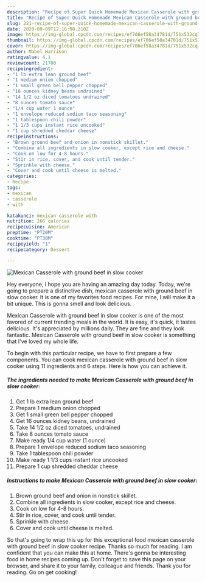 ```yaml
---
description: "Recipe of Super Quick Homemade Mexican Casserole with ground beef in slow cooker"
title: "Recipe of Super Quick Homemade Mexican Casserole with ground beef in slow cooker"
slug: 221-recipe-of-super-quick-homemade-mexican-casserole-with-ground-beef-in-slow-cooker
date: 2020-09-09T12:16:08.310Z
image: https://img-global.cpcdn.com/recipes/ef706ef58a34781d/751x532cq70/mexican-casserole-with-ground-beef-in-slow-cooker-recipe-main-photo.jpg
thumbnail: https://img-global.cpcdn.com/recipes/ef706ef58a34781d/751x532cq70/mexican-casserole-with-ground-beef-in-slow-cooker-recipe-main-photo.jpg
cover: https://img-global.cpcdn.com/recipes/ef706ef58a34781d/751x532cq70/mexican-casserole-with-ground-beef-in-slow-cooker-recipe-main-photo.jpg
author: Mabel Harrison
ratingvalue: 4.1
reviewcount: 21780
recipeingredient:
- "1 lb extra lean ground beef"
- "1 medium onion chopped"
- "1 small green bell pepper chopped"
- "16 ounces kidney beans undrained"
- "14 1/2 oz diced tomatoes undrained"
- "8 ounces tomato sauce"
- "1/4 cup water 1 ounce"
- "1 envelope reduced sodium taco seasoning"
- "1 tablespoon chili powder"
- "1 1/3 cups instant rice uncooked"
- "1 cup shredded cheddar cheese"
recipeinstructions:
- "Brown ground beef and onion in nonstick skillet."
- "Combine all ingredients in slow cooker, except rice and cheese."
- "Cook on low for 4-8 hours."
- "Stir in rice, cover, and cook until tender."
- "Sprinkle with cheese."
- "Cover and cook until cheese is melted."
categories:
- Recipe
tags:
- mexican
- casserole
- with

katakunci: mexican casserole with 
nutrition: 266 calories
recipecuisine: American
preptime: "PT20M"
cooktime: "PT38M"
recipeyield: "1"
recipecategory: Dessert

---
```



![Mexican Casserole with ground beef in slow cooker](https://img-global.cpcdn.com/recipes/ef706ef58a34781d/751x532cq70/mexican-casserole-with-ground-beef-in-slow-cooker-recipe-main-photo.jpg)

Hey everyone, I hope you are having an amazing day today. Today, we're going to prepare a distinctive dish, mexican casserole with ground beef in slow cooker. It is one of my favorites food recipes. For mine, I will make it a bit unique. This is gonna smell and look delicious.



Mexican Casserole with ground beef in slow cooker is one of the most favored of current trending meals in the world. It is easy, it's quick, it tastes delicious. It's appreciated by millions daily. They are fine and they look fantastic. Mexican Casserole with ground beef in slow cooker is something that I've loved my whole life.


To begin with this particular recipe, we have to first prepare a few components. You can cook mexican casserole with ground beef in slow cooker using 11 ingredients and 6 steps. Here is how you can achieve it.

<!--inarticleads1-->

##### The ingredients needed to make Mexican Casserole with ground beef in slow cooker:

1. Get 1 lb extra lean ground beef
1. Prepare 1 medium onion chopped
1. Get 1 small green bell pepper chopped
1. Get 16 ounces kidney beans, undrained
1. Take 14 1/2 oz diced tomatoes, undrained
1. Take 8 ounces tomato sauce
1. Make ready 1/4 cup water (1 ounce)
1. Prepare 1 envelope reduced sodium taco seasoning
1. Take 1 tablespoon chili powder
1. Make ready 1 1/3 cups instant rice uncooked
1. Prepare 1 cup shredded cheddar cheese




<!--inarticleads2-->

##### Instructions to make Mexican Casserole with ground beef in slow cooker:

1. Brown ground beef and onion in nonstick skillet.
1. Combine all ingredients in slow cooker, except rice and cheese.
1. Cook on low for 4-8 hours.
1. Stir in rice, cover, and cook until tender.
1. Sprinkle with cheese.
1. Cover and cook until cheese is melted.




So that's going to wrap this up for this exceptional food mexican casserole with ground beef in slow cooker recipe. Thanks so much for reading. I am confident that you can make this at home. There's gonna be interesting food in home recipes coming up. Don't forget to save this page on your browser, and share it to your family, colleague and friends. Thank you for reading. Go on get cooking!
